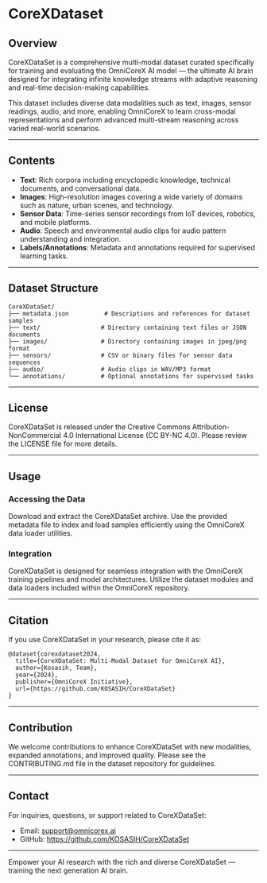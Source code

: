 # CoreXDataset


## Overview

CoreXDataSet is a comprehensive multi-modal dataset curated specifically for training and evaluating the OmniCoreX AI model — the ultimate AI brain designed for integrating infinite knowledge streams with adaptive reasoning and real-time decision-making capabilities.

This dataset includes diverse data modalities such as text, images, sensor readings, audio, and more, enabling OmniCoreX to learn cross-modal representations and perform advanced multi-stream reasoning across varied real-world scenarios.

---

## Contents

- **Text**: Rich corpora including encyclopedic knowledge, technical documents, and conversational data.
- **Images**: High-resolution images covering a wide variety of domains such as nature, urban scenes, and technology.
- **Sensor Data**: Time-series sensor recordings from IoT devices, robotics, and mobile platforms.
- **Audio**: Speech and environmental audio clips for audio pattern understanding and integration.
- **Labels/Annotations**: Metadata and annotations required for supervised learning tasks.

---

## Dataset Structure

```
CoreXDataSet/
├── metadata.json          # Descriptions and references for dataset samples
├── text/                 # Directory containing text files or JSON documents
├── images/               # Directory containing images in jpeg/png format
├── sensors/              # CSV or binary files for sensor data sequences
├── audio/                # Audio clips in WAV/MP3 format
└── annotations/          # Optional annotations for supervised tasks
```

---

## License

CoreXDataSet is released under the Creative Commons Attribution-NonCommercial 4.0 International License (CC BY-NC 4.0). Please review the LICENSE file for more details.

---

## Usage

### Accessing the Data

Download and extract the CoreXDataSet archive. Use the provided metadata file to index and load samples efficiently using the OmniCoreX data loader utilities.

### Integration

CoreXDataSet is designed for seamless integration with the OmniCoreX training pipelines and model architectures. Utilize the dataset modules and data loaders included within the OmniCoreX repository.

---

## Citation

If you use CoreXDataSet in your research, please cite it as:

```
@dataset{corexdataset2024,
  title={CoreXDataSet: Multi-Modal Dataset for OmniCoreX AI},
  author={Kosasih, Team},
  year={2024},
  publisher={OmniCoreX Initiative},
  url={https://github.com/KOSASIH/CoreXDataSet}
}
```

---

## Contribution

We welcome contributions to enhance CoreXDataSet with new modalities, expanded annotations, and improved quality. Please see the CONTRIBUTING.md file in the dataset repository for guidelines.

---

## Contact

For inquiries, questions, or support related to CoreXDataSet:

- Email: support@omnicorex.ai
- GitHub: https://github.com/KOSASIH/CoreXDataSet

---

Empower your AI research with the rich and diverse CoreXDataSet — training the next generation AI brain.

